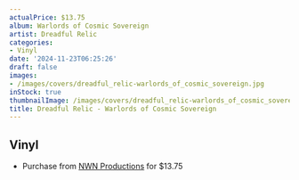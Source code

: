 ```yaml
---
actualPrice: $13.75
album: Warlords of Cosmic Sovereign
artist: Dreadful Relic
categories:
- Vinyl
date: '2024-11-23T06:25:26'
draft: false
images:
- /images/covers/dreadful_relic-warlords_of_cosmic_sovereign.jpg
inStock: true
thumbnailImage: /images/covers/dreadful_relic-warlords_of_cosmic_sovereign-thumb.jpg
title: Dreadful Relic - Warlords of Cosmic Sovereign
---
```


## Vinyl
* Purchase from [NWN Productions](http://shop.nwnprod.com/index.php?route=product/product&path=75&product_id=49256&sort=pd.name&order=ASC) for $13.75
